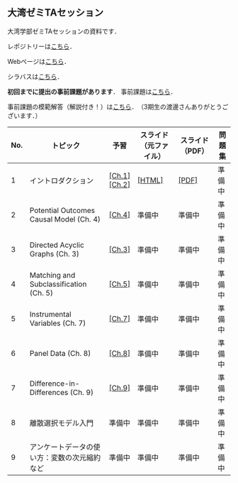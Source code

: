 ## 大湾ゼミTAセッション

大湾学部ゼミTAセッションの資料です．

レポジトリーは[こちら](https://github.com/ritsu1997/owanseminar)．

Webページは[こちら](https://ritsu1997.github.io/owanseminar/)．

シラバスは[こちら](00-syllabus_2022spring/01-syllabus_2022spring.md)．

**初回までに提出の事前課題があります**．
事前課題は[こちら](99-asignments/00-problemset_0.pdf)．

事前課題の模範解答（解説付き！）は[こちら](99-asignments/00-problemset_0_solutions.pdf)．　（3期生の渡邊さんありがとうございます．）


| No. | トピック                                     | 予習                                                                                                                               | スライド（元ファイル） | スライド（PDF） | 問題集 | 
| --- | -------------------------------------------- | ---------------------------------------------------------------------------------------------------------------------------------- | ---------------------- | --------------- | ------ | 
| 1   | イントロダクション                           | [[Ch.1]](https://mixtape.scunning.com/introduction.html)<br>[[Ch.2]](https://mixtape.scunning.com/probability-and-regression.html) | [[HTML]](01-introduction/Introduction.html)                    | [[PDF]](01-introduction/Introduction.pdf)             | 準備中    | 
| 2   | Potential Outcomes Causal Model (Ch. 4)      | [[Ch.4]](https://mixtape.scunning.com/potential-outcomes.html)                                                                     | 準備中                    | 準備中             | 準備中    | 
| 3   | Directed Acyclic Graphs (Ch. 3)              | [[Ch.3]](https://mixtape.scunning.com/dag.html)                                                                                    | 準備中                    | 準備中             | 準備中    | 
| 4   | Matching and Subclassification (Ch. 5)       | [[Ch.5]](https://mixtape.scunning.com/matching-and-subclassification.html)                                                         | 準備中                    | 準備中             | 準備中    | 
| 5   | Instrumental Variables (Ch. 7)               | [[Ch.7]](https://mixtape.scunning.com/instrumental-variables.html)                                                                 | 準備中                    | 準備中             | 準備中    | 
| 6   | Panel Data (Ch. 8)                           | [[Ch.8]](https://mixtape.scunning.com/panel-data.html)                                                                             | 準備中                    | 準備中             | 準備中    | 
| 7   | Difference-in-Differences (Ch. 9)            | [[Ch.9]](https://mixtape.scunning.com/panel-data.html)                                                                             | 準備中                    | 準備中             | 準備中    | 
| 8   | 離散選択モデル入門                           | 準備中                                                                                                                                | 準備中                    | 準備中             | 準備中    | 
| 9   | アンケートデータの使い方：変数の次元縮約など | 準備中                                                                                                                                | 準備中                    | 準備中             | 準備中    | 
